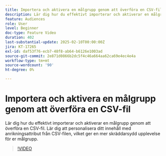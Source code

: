 ```yaml
---
title: Importera och aktivera en målgrupp genom att överföra en CSV-fil
description: Lär dig hur du effektivt importerar och aktiverar en målgrupp genom att överföra en CSV-fil till AJO. Lär dig att personalisera ditt innehåll med anrikningsattribut från CSV-filen, vilket ger en mer skräddarsydd upplevelse för er målgrupp.
feature: Audiences
role: User
level: Beginner
doc-type: Feature Video
duration: 402
last-substantial-update: 2025-02-10T00:00:00Z
jira: KT-17265
exl-id: daf53f76-ecb7-48f8-ab64-b6126e1003ad
source-git-commit: 2e871d0866b2dc5f4c46a664aa62ca69e4ec4e4a
workflow-type: tm+mt
source-wordcount: '90'
ht-degree: 0%

---
```


# Importera och aktivera en målgrupp genom att överföra en CSV-fil

Lär dig hur du effektivt importerar och aktiverar en målgrupp genom att överföra en CSV-fil. Lär dig att personalisera ditt innehåll med anrikningsattribut från CSV-filen, vilket ger en mer skräddarsydd upplevelse för er målgrupp.

>[!VIDEO](https://video.tv.adobe.com/v/3444298/?learn=on&enablevpops)
